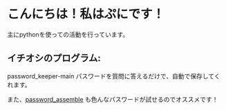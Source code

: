 # こんにちは！私はぷにです！ 
主にpythonを使っての活動を行っています。
## イチオシのプログラム:
password_keeper-main
パスワードを質問に答えるだけで、自動で保存してくれます。

また、<a href="https://github.com/pnychan/password_assemble">password_assemble</a>
も色んなパスワードが試せるのでオススメです！
